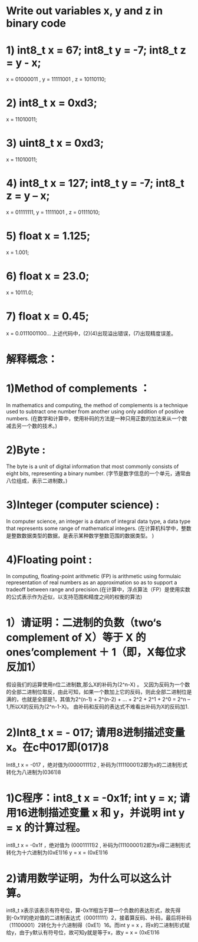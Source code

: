 
# Write out variables x, y and z in binary code
# 1) int8_t x = 67; int8_t y = -7; int8_t z = y - x;
  x = 01000011 , y = 11111001 , z = 10110110;
# 2) int8_t x = 0xd3;
  x = 11010011;
# 3) uint8_t x = 0xd3;
  x = 11010011;
# 4) int8_t x = 127; int8_t y = -7; int8_t z = y – x;
  x = 01111111, y = 11111001 , z = 01111010;
# 5) float x = 1.125;
  x = 1.001;
# 6) float x = 23.0;
  x = 10111.0;
# 7) float x = 0.45;
  x = 0.0111001100...
上述代码中，(2)(4)出现溢出错误，(7)出现精度误差。
# 解释概念：
# 1)Method of complements ：
In mathematics and computing, the method of complements is a technique used to subtract one number from another using only addition of positive numbers. (在数学和计算中，使用补码的方法是一种只用正数的加法来从一个数减去另一个数的技术。)
# 2)Byte :
The byte is a unit of digital information that most commonly consists of eight bits, representing a binary number. (字节是数字信息的一个单元，通常由八位组成，表示二进制数。)
# 3)Integer (computer science) :
In computer science, an integer is a datum of integral data type, a data type that represents some range of mathematical integers. (在计算机科学中，整数是整数数据类型的数据，是表示某种数学整数范围的数据类型。 )
# 4)Floating point :
In computing, floating-point arithmetic (FP) is arithmetic using formulaic representation of real numbers as an approximation so as to support a tradeoff between range and precision.(在计算中，浮点算法（FP）是使用实数的公式表示作为近似，以支持范围和精度之间的权衡的算法)
# 1）请证明：二进制的负数（two‘s complement of X）等于 X 的 ones’complement ＋ 1（即，X每位求反加1）
假设我们的运算使用n位二进制数,那么X的补码为(2^n-X) 。
又因为反码为一个数的全部二进制位取反，由此可知，如果一个数加上它的反码，则此全部二进制位是满的，也就是全部是1，其值为2^(n-1) + 2^(n-2) + … + 2^2 + 2^1 + 2^0 = 2^n – 1,所以X的反码为(2^n-1-X)。
由补码和反码的表达式不难看出补码为X的反码加1.
# 2)Int8_t x = - 017; 请用8进制描述变量 x。在c中017即(017)8
Int8_t x = -017 ，绝对值为(00001111)2 , 补码为(11110001)2即为x的二进制形式 转化为八进制为(0361)8
# 1)C程序：int8_t x = -0x1f; int y = x; 请用16进制描述变量 x 和 y，并说明 int y = x 的计算过程。
int8_t x = -0x1f ，绝对值为 (00011111)2 , 补码为(11100001)2即为x得二进制形式 转化为十六进制为(0xE1)16 
y = x = (0xE1)16
# 2)请用数学证明，为什么可以这么计算。
int8_t x表示该表示有符号位，算-0x1f相当于算一个负数的表达形式，故先得到-0x1f的绝对值的二进制表达式（00011111）2，接着算反码、补码，最后将补码（11100001）2转化为十六进制得（0xE1）16。而int y = x ，将x的二进制形式赋给y，由于y默认有符号位，故可知y就是等于x，故y = x = (0xE1)16
